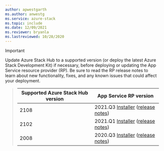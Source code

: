 ```yaml
---
author: apwestgarth
ms.author: anwestg
ms.service: azure-stack
ms.topic: include
ms.date: 12/09/2021
ms.reviewer: bryanla
ms.lastreviewed: 10/28/2020
---
```

<!-- TODO - For each release: add AzS Hub build number, App Service RP version number, & corresponding App Service release notes text/link -->
> [!IMPORTANT]
> Update Azure Stack Hub to a supported version (or deploy the latest Azure Stack Development Kit) if necessary, before deploying or updating the App Service resource provider (RP). Be sure to read the RP release notes to learn about new functionality, fixes, and any known issues that could affect your deployment.

> | Supported Azure Stack Hub version | App Service RP version |
> |-----|---|
> | 2108 | 2021.Q3 [Installer](https://aka.ms/appsvcupdate21q3installer) ([release notes](../operator/app-service-release-notes-2021-Q3.md)) |
> | 2102 | 2021.Q1 [Installer](https://aka.ms/appsvcupdate21q1installer) ([release notes](../operator/app-service-release-notes-2021-Q1.md)) |
> | 2008 | 2020.Q3 [Installer](https://aka.ms/appsvcupdateq3installer) ([release notes](../operator/app-service-release-notes-2020-Q3.md)) |

